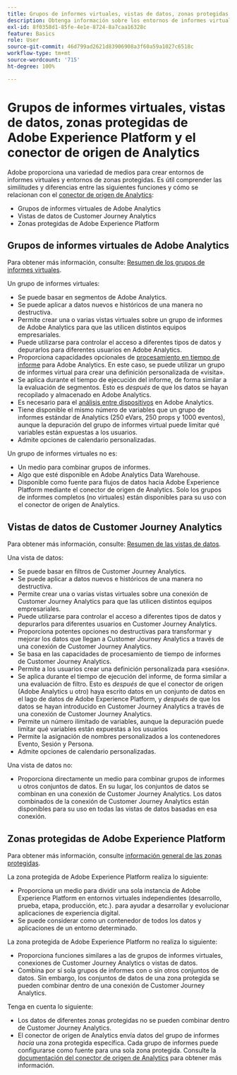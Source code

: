 ```yaml
---
title: Grupos de informes virtuales, vistas de datos, zonas protegidas de Adobe Experience Platform y el conector de origen de Analytics
description: Obtenga información sobre los entornos de informes virtuales y los de zonas protegidas.
exl-id: 8f0358d1-85fe-4e1e-8724-8a7caa16328c
feature: Basics
role: User
source-git-commit: 46d799ad2621d83906908a3f60a59a1027c6518c
workflow-type: tm+mt
source-wordcount: '715'
ht-degree: 100%

---
```


# Grupos de informes virtuales, vistas de datos, zonas protegidas de Adobe Experience Platform y el conector de origen de Analytics

Adobe proporciona una variedad de medios para crear entornos de informes virtuales y entornos de zonas protegidas. Es útil comprender las similitudes y diferencias entre las siguientes funciones y cómo se relacionan con el [conector de origen de Analytics](https://experienceleague.adobe.com/docs/experience-platform/sources/ui-tutorials/create/adobe-applications/analytics.html?lang=es):

* Grupos de informes virtuales de Adobe Analytics
* Vistas de datos de Customer Journey Analytics
* Zonas protegidas de Adobe Experience Platform

## Grupos de informes virtuales de Adobe Analytics

Para obtener más información, consulte: [Resumen de los grupos de informes virtuales](https://experienceleague.adobe.com/docs/analytics/components/virtual-report-suites/vrs-about.html?lang=es).

Un grupo de informes virtuales:

* Se puede basar en segmentos de Adobe Analytics.
* Se puede aplicar a datos nuevos e históricos de una manera no destructiva.
* Permite crear una o varias vistas virtuales sobre un grupo de informes de Adobe Analytics para que las utilicen distintos equipos empresariales.
* Puede utilizarse para controlar el acceso a diferentes tipos de datos y depurarlos para diferentes usuarios en Adobe Analytics.
* Proporciona capacidades opcionales de [procesamiento en tiempo de informe](https://experienceleague.adobe.com/docs/analytics/components/virtual-report-suites/vrs-report-time-processing.html?lang=es) para Adobe Analytics. En este caso, se puede utilizar un grupo de informes virtual para crear una definición personalizada de «visita».
* Se aplica durante el tiempo de ejecución del informe, de forma similar a la evaluación de segmentos. Esto es _después_ de que los datos se hayan recopilado y almacenado en Adobe Analytics.
* Es necesario para el [análisis entre dispositivos](https://experienceleague.adobe.com/docs/analytics/components/cda/overview.html?lang=es) en Adobe Analytics.
* Tiene disponible el mismo número de variables que un grupo de informes estándar de Analytics (250 eVars, 250 props y 1000 eventos), aunque la depuración del grupo de informes virtual puede limitar qué variables están expuestas a los usuarios.
* Admite opciones de calendario personalizadas.

Un grupo de informes virtuales no es:

* Un medio para combinar grupos de informes.
* Algo que esté disponible en Adobe Analytics Data Warehouse.
* Disponible como fuente para flujos de datos hacia Adobe Experience Platform mediante el conector de origen de Analytics. Solo los grupos de informes completos (no virtuales) están disponibles para su uso con el conector de origen de Analytics.


## Vistas de datos de Customer Journey Analytics

Para obtener más información, consulte: [Resumen de las vistas de datos](https://experienceleague.adobe.com/docs/analytics-platform/using/cja-dataviews/data-views.html?lang=es).

Una vista de datos:

* Se puede basar en filtros de Customer Journey Analytics.
* Se puede aplicar a datos nuevos e históricos de una manera no destructiva.
* Permite crear una o varias vistas virtuales sobre una conexión de Customer Journey Analytics para que las utilicen distintos equipos empresariales.
* Puede utilizarse para controlar el acceso a diferentes tipos de datos y depurarlos para diferentes usuarios en Customer Journey Analytics.
* Proporciona potentes opciones no destructivas para transformar y mejorar los datos que llegan a Customer Journey Analytics a través de una conexión de Customer Journey Analytics.
* Se basa en las capacidades de procesamiento de tiempo de informes de Customer Journey Analytics.
* Permite a los usuarios crear una definición personalizada para «sesión».
* Se aplica durante el tiempo de ejecución del informe, de forma similar a una evaluación de filtro. Esto es _después_ de que el conector de origen (Adobe Analytics u otro) haya escrito datos en un conjunto de datos en el lago de datos de Adobe Experience Platform, y _después_ de que los datos se hayan introducido en Customer Journey Analytics a través de una conexión de Customer Journey Analytics.
* Permite un número ilimitado de variables, aunque la depuración puede limitar qué variables están expuestas a los usuarios
* Permite la asignación de nombres personalizados a los contenedores Evento, Sesión y Persona.
* Admite opciones de calendario personalizadas.

Una vista de datos no:

* Proporciona directamente un medio para combinar grupos de informes u otros conjuntos de datos. En su lugar, los conjuntos de datos se combinan en una conexión de Customer Journey Analytics. Los datos combinados de la conexión de Customer Journey Analytics están disponibles para su uso en todas las vistas de datos basadas en esa conexión.

## Zonas protegidas de Adobe Experience Platform

Para obtener más información, consulte [información general de las zonas protegidas](https://experienceleague.adobe.com/docs/experience-platform/sandbox/home.html?lang=es).

La zona protegida de Adobe Experience Platform realiza lo siguiente:

* Proporciona un medio para dividir una sola instancia de Adobe Experience Platform en entornos virtuales independientes (desarrollo, prueba, etapa, producción, etc.). para ayudar a desarrollar y evolucionar aplicaciones de experiencia digital.
* Se puede considerar como un contenedor de todos los datos y aplicaciones de un entorno determinado.

La zona protegida de Adobe Experience Platform no realiza lo siguiente:

* Proporciona funciones similares a las de grupos de informes virtuales, conexiones de Customer Journey Analytics o vistas de datos.
* Combina por sí sola grupos de informes con o sin otros conjuntos de datos. Sin embargo, los conjuntos de datos de una zona protegida se pueden combinar dentro de una conexión de Customer Journey Analytics.

Tenga en cuenta lo siguiente:

* Los datos de diferentes zonas protegidas no se pueden combinar dentro de Customer Journey Analytics.
* El conector de origen de Analytics envía datos del grupo de informes _hacia_ una zona protegida específica. Cada grupo de informes puede configurarse como fuente para una sola zona protegida. Consulte la [documentación del conector de origen de Analytics](https://experienceleague.adobe.com/docs/experience-platform/sources/ui-tutorials/create/adobe-applications/analytics.html?lang=es) para obtener más información.
